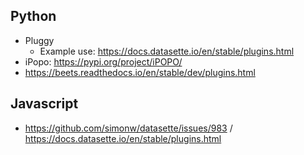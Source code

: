 ## Python

- Pluggy
	- Example use: https://docs.datasette.io/en/stable/plugins.html
- iPopo: https://pypi.org/project/iPOPO/
- https://beets.readthedocs.io/en/stable/dev/plugins.html

## Javascript

- https://github.com/simonw/datasette/issues/983 / https://docs.datasette.io/en/stable/plugins.html